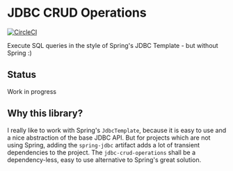 # JDBC CRUD Operations 
[![CircleCI](https://circleci.com/gh/erdlet/jdbc-crud-operations/tree/master.svg?style=svg)](https://circleci.com/gh/erdlet/jdbc-crud-operations/tree/master)

Execute SQL queries in the style of Spring's JDBC Template - but without Spring :)

## Status

Work in progress

## Why this library?
I really like to work with Spring's `JdbcTemplate`, because it is easy to use and a nice
abstraction of the base JDBC API. But for projects which are not using Spring, adding the
`spring-jdbc` artifact adds a lot of transient dependencies to the project. The `jdbc-crud-operations`
shall be a dependency-less, easy to use alternative to Spring's great solution.
